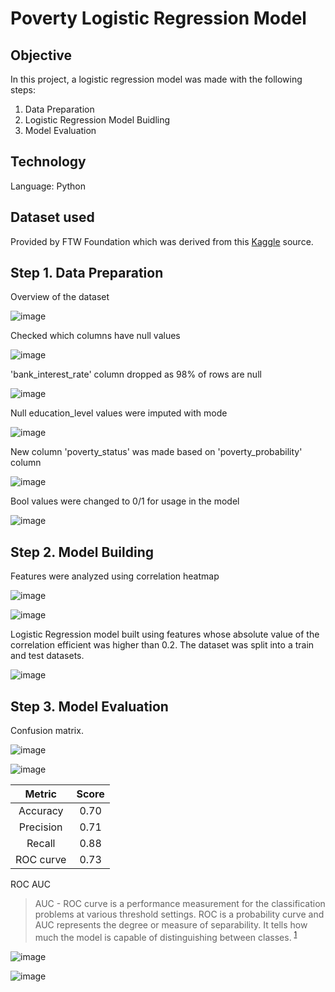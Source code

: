 # Poverty Logistic Regression Model
## Objective
In this project, a logistic regression model was made with the following steps:
1. Data Preparation
2. Logistic Regression Model Buidling
3. Model Evaluation

## Technology
Language: Python

## Dataset used
Provided by FTW Foundation which was derived from this [Kaggle](https://www.kaggle.com/code/johnnyyiu/poverty-prediction-from-visualization-to-stacking) source. 

## Step 1. Data Preparation

Overview of the dataset

![image](https://github.com/ysasamson/PovertyPredictorModel/assets/145044637/136ddb6a-5ef4-4c92-991e-458e191bdedc)

Checked which columns have null values

![image](https://github.com/ysasamson/PovertyPredictorModel/assets/145044637/563f9909-c550-4ca3-a558-f19cea69f327)

'bank_interest_rate' column dropped as 98% of rows are null

![image](https://github.com/ysasamson/PovertyPredictorModel/assets/145044637/4effaf49-2d66-4875-b4ea-45468dc9fc21)

Null education_level values were imputed with mode

![image](https://github.com/ysasamson/PovertyPredictorModel/assets/145044637/6005f281-b5fa-4975-8ed7-2ab3e5bc04cf)

New column 'poverty_status' was made based on 'poverty_probability' column

![image](https://github.com/ysasamson/PovertyPredictorModel/assets/145044637/accc7d84-8f7a-4e71-b7a0-3d5185603106)

Bool values were changed to 0/1 for usage in the model

![image](https://github.com/ysasamson/PovertyPredictorModel/assets/145044637/e7bb2b6d-ad00-4a98-a259-8a831a875e7d)


## Step 2. Model Building

Features were analyzed using correlation heatmap

![image](https://github.com/ysasamson/PovertyPredictorModel/assets/145044637/5b89d3de-5ea6-4087-be11-a3adc6a90e64)

![image](https://github.com/ysasamson/PovertyPredictorModel/assets/145044637/aea0a36e-26cb-4935-bbca-321eb31573d2)

Logistic Regression model built using features whose absolute value of the correlation efficient was higher than 0.2. The dataset was split into a train and test datasets.

![image](https://github.com/ysasamson/PovertyPredictorModel/assets/145044637/58fc70ee-60ed-490d-a216-d1a7bc8e963c)


## Step 3. Model Evaluation

Confusion matrix.

![image](https://github.com/ysasamson/PovertyPredictorModel/assets/145044637/08badcad-645c-4bf1-8d93-814471d3301a)

![image](https://github.com/ysasamson/PovertyPredictorModel/assets/145044637/872505bd-d919-4fdc-906e-e449f01a8910)

| Metric        | Score           |
| :-----------: |:-------------:|
| Accuracy      | 0.70 |
| Precision     | 0.71      | 
| Recall        | 0.88      |
| ROC curve        | 0.73      |

ROC AUC
> AUC - ROC curve is a performance measurement for the classification problems at various threshold settings. ROC is a probability curve and AUC represents the degree or measure of separability. It tells how much the model is capable of distinguishing between classes. <sup>[1](https://towardsdatascience.com/understanding-auc-roc-curve-68b2303cc9c5)</sup>

![image](https://github.com/ysasamson/PovertyPredictorModel/assets/145044637/f158c011-4a1f-4916-a254-7b2e0fa10e3c)

![image](https://github.com/ysasamson/PovertyPredictorModel/assets/145044637/48636b5f-2f23-4eaa-92f3-ebe0c989f4dc)
